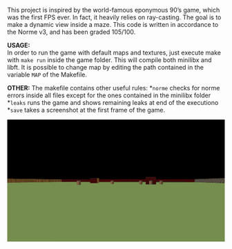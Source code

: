 This project is inspired by the world-famous eponymous 90’s game, which was the first FPS ever. In fact, it heavily relies on ray-casting. The goal is to make a dynamic view inside a maze. This code is written in accordance to the Norme v3, and has been graded 105/100.

**USAGE:**<br>
In order to run the game with default maps and textures, just execute make with  `make run` inside the game folder. This will compile both minilibx and libft. It is possible to change map by editing the path contained in the variable `MAP` of the Makefile.

**OTHER:**
The makefile contains other useful rules:
*`norme` checks for norme errors inside all files except for the ones contained in the minilibx folder
*`leaks` runs the game and shows remaining leaks at end of the executiono
*`save` takes a screenshot at the first frame of the game.

![Screenshot](https://github.com/Plachido/42/blob/5fc2224fea84efbf8c718bd5731676314a3c8bb9/cub3d/Screenshot.png)
